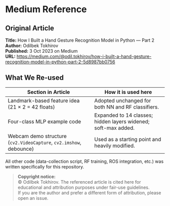 # Medium Reference

## Original Article

**Title:** How I Built a Hand Gesture Recognition Model in Python — Part 2  
**Author:** Odilbek Tokhirov  
**Published:** 3 Oct 2023 on Medium  
**URL:** <https://medium.com/@odil.tokhirov/how-i-built-a-hand-gesture-recognition-model-in-python-part-2-5d8987bb0756>

## What We Re-used

| Section in Article | How it is used here |
|--------------------|---------------------|
| Landmark-based feature idea (21 × 2 = 42 floats) | Adopted unchanged for both NN and RF classifiers. |
| Four-class MLP example code | Expanded to 14 classes; hidden layers widened; soft-max added. |
| Webcam demo structure (`cv2.VideoCapture`, `cv2.imshow`, debounce) | Used as a starting point and heavily modified. |

All other code (data-collection script, RF training, ROS integration, etc.) was written specifically for this repository.

> **Copyright notice:**  
> © Odilbek Tokhirov. The referenced article is cited here for educational and attribution purposes under fair-use guidelines.  
> If you are the author and prefer a different form of attribution, please open an issue.

